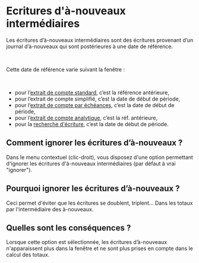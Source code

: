 # Ecritures d'à-nouveaux intermédiaires


Les écritures d’à-nouveaux intermédiaires sont des écritures provenant 
 d’un journal d’à-nouveaux qui sont postérieures à une date de référence.


 


Cette date de référence varie suivant la fenêtre :


 


* pour l’[extrait 
 de compte standard](ExtraitCompte.md), c’est la référence antérieure,
* pour l’extrait 
 de compte simplifié, c’est la date de début de période,
* pour l’[extrait 
 de compte par échéances](ExtraitCompteParEcheances.md), c’est la date de début de période,
* pour l’[extrait 
 de compte analytique](ExtraitAnalytique.md), c’est la réf. antérieure,
* pour la [recherche 
 d'écriture](../Recherche/RechercheEcritures.md), c’est la date de début de période.


## Comment ignorer les écritures d’à-nouveaux ?


Dans le menu contextuel (clic-droit), vous disposez d'une option permettant 
 d'ignorer les écritures d'à-nouveaux intermédiaires (par défaut à vrai 
 "ignorer").


## Pourquoi ignorer les écritures d’à-nouveaux ?


Ceci permet d'éviter que les écritures se doublent, triplent... Dans 
 les totaux par l'intermédiaire des à-nouveaux.


## Quelles sont les conséquences ?


Lorsque cette option est sélectionnée, les écritures d’à-nouveaux n'apparaissent 
 plus dans la fenêtre et ne sont plus prises en compte dans le calcul des 
 totaux.


